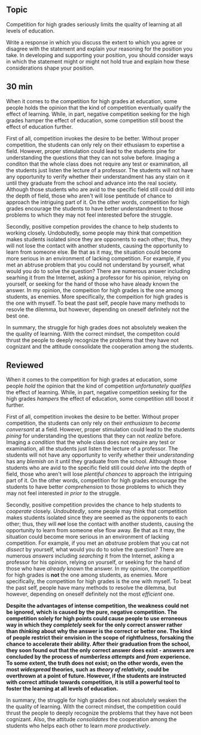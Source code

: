 ## Topic
Competition for high grades seriously limits the quality of learning at all levels of education.

Write a response in which you discuss the extent to which you agree or disagree with the statement and explain your reasoning for the position you take. In developing and supporting your position, you should consider ways in which the statement might or might not hold true and explain how these considerations shape your position.

## 30 min

When it comes to the competition for high grades at education, some people holds the opinion that the kind of competition eventually qualify the effect of learning. While, in part, negative competition seeking for the high grades hamper the effect of education, some competition still boost the effect of education further.

First of all, competition invokes the desire to be better. Without proper competition, the students can only rely on their ethusiasm to expertise a field. However, proper stimulation could lead to the students pine for understanding the questions that they can not solve before. Imaging a conditon that the whole class does not require any test or examination, all the students just listen the lecture of a professor. The students will not have any opportunity to verify whether their understandment has any stain on it until they graduate from the school and advance into the real society. Although those students who are avid to the specific field still could drill into the depth of field, those who aren't will lose pentitude of chance to approach the intriguing part of it. On the other words, competition for high grades encourage the students to have better understandment to those problems to which they may not feel interested before the struggle.

Secondly, positive competion provides the chance to help students to working closely. Undobutedly, some people may think that competition makes students isolated since they are opponents to each other; thus, they will not lose the contact with another students, causing the opportunity to learn from someone else. Be that as it may, the situation could become more serious in an environment of lacking competition. For example, if you met an abtruse problem that you could not understand by yourself, what would you do to solve the question? There are numerous answer including searhing it from the Internet, asking a professor for his opinion, relying on yourself, or seeking for the hand of those who have aleady known the answer. In my opinion, the compeition for high grades is the one among students, as enemies. More specifically, the compeition for high grades is the one with myself. To beat the past self, people have many methods to resovle the dilemma, but however, depending on oneself definitely not the best one.

In summary, the struggle for high grades does not absolutely weaken the the quality of learning. With the correct mindset, the competiton could thrust the people to deeply recognize the problems that they have not cognizant and the attitude consolidate the cooperation among the students.

## Reviewed
When it comes to the competition for high grades at education, some people *hold* the opinion that the kind of competition *unfortunately* *qualifies* the effect of learning. While, in part, negative competition seeking for the high grades *hampers* the effect of education, some competition still boost *it* further.

First of all, competition invokes the desire to be better. Without proper competition, the students can only rely on their *enthusiasm* to *become conversant* at a field. However, proper stimulation could lead to the students *pining* for understanding the questions that they can not *realize* before. Imaging a *condition* that the whole class does not require any test or examination, all the students just listen the lecture of a professor. The students will not have any opportunity to verify whether their *understanding* has any *blemish* on it until they graduate from the school. Although those students who are avid to the specific field still could *delve* into the depth of field, those who aren't will lose *plentiful chances* to approach the intriguing part of it. On the other words, competition for high grades encourage the students to have better *comprehension* to those problems to which they may not feel interested *in prior to* the struggle.

Secondly, positive competition provides the chance to help students to *cooperate* closely. *Undoubtedly*, some people may think that competition makes students isolated since they are seemed as the opponents to each other; thus, they will *~~not~~* lose the contact with another students, causing the opportunity to learn from someone else flow away. Be that as it may, the situation could become more serious in an environment of lacking competition. For example, if you met an *abstruse* problem that you cat not *dissect* by yourself, what would you do to solve the question? There are numerous *answers* including *searching* it from the Internet, asking a professor for his opinion, relying on yourself, or seeking for the hand of those who have *already* known the answer. In my opinion, the *competition* for high grades is **not** the one among students, as enemies. More specifically, the competition for high grades is the one with myself. To beat the past self, people have many methods to resolve the dilemma, but however, depending on oneself definitely not the most *efficient* one. 

**Despite the advantages of intense competition, the weakness could not be ignored, which is caused by the pure, negative competition. The competition solely for high points could cause people to use erroneous way in which they *completely* seek for the only correct answer rather than *thinking* about why the answer is the correct or better one. The kind of people restrict their envision in the scope of rightfulness, forsaking the chance to accelerate their ability. After their graduation from the school, they soon found out that the only correct answer does exist - answers are concluded by the process of *numberless* *attempts* and *from* experience. To some extent, the truth does not exist; on the other words, even the most *widespread* theories, such as *theory of relativity*, could be overthrown at a point of future. However, if the students are instructed with correct attitude towards competition, it is still a powerful tool to foster the learning at all levels of education.**

In summary, the struggle for high grades does not absolutely weaken the the quality of learning. With the correct mindset, the competition could thrust the people to deeply recognize the problems that they have not been cognizant. Also, the attitude *consolidates* the cooperation among the students who helps each other to learn *more productively*.